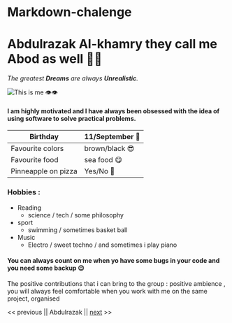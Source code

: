 # Markdown-chalenge

# Abdulrazak Al-khamry they call me Abod as well 🤷‍♂️

*The greatest **Dreams** are always **Unrealistic**.*

![This is me 👁👁](https://avatars3.githubusercontent.com/u/70669257?s=460&u=4f57f94ca6bc03191d6790710e95c0164d946f3c&v=4/100/100)
####  I am highly motivated and I have always been obsessed with the idea of using software to solve practical problems.

|Birthday|11/September 🥳|
|---|---|
|Favourite colors|brown/black 😎|
|Favourite food| sea food 😋|
|Pinneapple on pizza|Yes/No 🤔|

### Hobbies :
- Reading
  - science / tech / some philosophy
- sport
  - swimming / sometimes basket ball
- Music
  - Electro / sweet techno / and sometimes i play piano 

#### You can always count on me when yo have some bugs in your code and you need some backup 😉
The positive contributions that i can bring to the group : positive ambience , you will always feel comfortable when you work with me on the same project, organised


<< previous || Abdulrazak || [next](https://github.com/Ahmad-Hendi/markdown-challeng-/blob/master/README.md) >>
